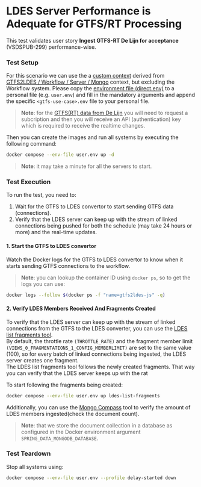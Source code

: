 # LDES Server Performance is Adequate for GTFS/RT Processing
This test validates user story **Ingest GTFS-RT De Lijn for acceptance** (VSDSPUB-299) performance-wise.

### Test Setup
For this scenario we can use the a [custom context](./docker-compose.yml) derived from [GTFS2LDES / Workflow / Server / Mongo](../../../support/context/gtfs2ldes-workflow-server-mongo/README.md) context, but excluding the Workflow system. Please copy the [environment file (direct.env)](./direct.env) to a personal file (e.g. `user.env`) and fill in the mandatory arguments and append the specific `<gtfs-use-case>.env` file to your personal file.

> **Note**: for the [GTFS(RT) data from De Lijn](https://data.delijn.be/) you will need to request a subcription and then you will receive an API (authentication) key which is required to receive the realtime changes.

Then you can create the images and run all systems by executing the following command:
```bash
docker compose --env-file user.env up -d
```
> **Note**: it may take a minute for all the servers to start.

### Test Execution
To run the test, you need to:
1. Wait for the GTFS to LDES convertor to start sending GTFS data (connections).
2. Verify that the LDES server can keep up with the stream of linked connections being pushed for both the schedule (may take 24 hours or more) and the real-time updates.

#### 1. Start the GTFS to LDES convertor
Watch the Docker logs for the GTFS to LDES convertor to know when it starts sending GTFS connections to the workflow.
> **Note**: you can lookup the container ID using `docker ps`, so to get the logs you can use:
```bash
docker logs --follow $(docker ps -f "name=gtfs2ldes-js" -q)
```

#### 2. Verify LDES Members Received And Fragments Created
To verify that the LDES server can keep up with the stream of linked connections from the GTFS to the LDES converter, you can use the [LDES list fragments tool](/ldes-list-fragments/README.md).\
By default, the throttle rate ```(THROTTLE_RATE)``` and the fragment member limit ```(VIEWS_0_FRAGMENTATIONS_1_CONFIG_MEMBERLIMIT)``` are set to the same value (100), so for every batch of linked connections being ingested, the LDES server creates one fragment. \
The LDES list fragments tool follows the newly created fragments. That way you can verify that the LDES server keeps up with the rat

To start following the fragments being created:
```bash
docker compose --env-file user.env up ldes-list-fragments
```

Additionally, you can use the [Mongo Compass](https://www.mongodb.com/products/compass) tool to verify the amount of LDES members ingested(check the document count).
> **Note**: that we store the document collection in a database as configured in the Docker environment argument `SPRING_DATA_MONGODB_DATABASE`.

### Test Teardown
Stop all systems using:
```bash
docker compose --env-file user.env --profile delay-started down
```
